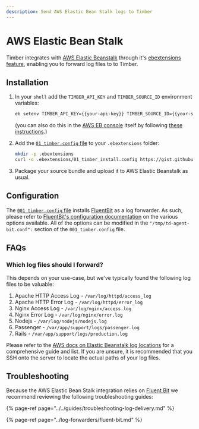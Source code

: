 ```yaml
---
description: Send AWS Elastic Bean Stalk logs to Timber
---
```


# AWS Elastic Bean Stalk

Timber integrates with [AWS Elastic Beanstalk](https://aws.amazon.com/elasticbeanstalk/) through it's [ebextensions feature](https://docs.aws.amazon.com/elasticbeanstalk/latest/dg/ebextensions.html), enabling you to forward log files to to Timber.

## Installation

1. In your `shell` add the `TIMBER_API_KEY` and `TIMBER_SOURCE_ID` environment variables:  


   ```bash
   eb setenv TIMBER_API_KEY={{your-api-key}} TIMBER_SOURCE_ID={{your-source-id}}
   ```

   \(you can also do this in the [AWS EB console](https://console.aws.amazon.com/elasticbeanstalk) itself by following [these instructions](https://docs.aws.amazon.com/elasticbeanstalk/latest/dg/environments-cfg-softwaresettings.html#environments-cfg-softwaresettings-console).\)

2. Add the [`01_timber.config` file](https://gist.github.com/binarylogic/26f97f4ef3589bdbdd14e65fd4c002a8) to your `.ebextensions` folder:  


   ```bash
   mkdir -p .ebextensions
   curl -o .ebextensions/01_timber_install.config https://gist.githubusercontent.com/binarylogic/26f97f4ef3589bdbdd14e65fd4c002a8/raw/ca9ab56fcc18c62d9e1ba22964e6e3e0c0f6915a/001_timber.config
   ```

3. Package your source bundle and upload it to AWS Elastic Beanstalk as usual.

## Configuration

The [`001_timber.config` file](https://gist.github.com/binarylogic/26f97f4ef3589bdbdd14e65fd4c002a8) installs [FluentBit](http://fluentbit.org/) as a log forwarder. As such, please refer to [FluentBit's configuration documentation](https://docs.fluentbit.io/manual/configuration) on the various options available. All of the options can be modified in the `"/tmp/td-agent-bit.conf":` section of the `001_timber.config` file.

## FAQs

### Which log files should I forward?

This depends on your use-case, but we've typically found the following log files to be valuable:

1. Apache HTTP Access Log - `/var/log/httpd/access_log`
2. Apache HTTP Error Log - `/var/log/httpd/error_log`
3. Nginx Access Log - `/var/log/nginx/access.log`
4. Nginx Error Log - `/var/log/nginx/error.log`
5. Nodejs - `/var/log/nodejs/nodejs.log`
6. Passenger - `/var/app/support/logs/passenger.log`
7. Rails - `/var/app/support/logs/production.log`

Please refer to the [AWS docs on Elastic Beanstalk log locations](http://docs.aws.amazon.com/elasticbeanstalk/latest/dg/using-features.logging.html#health-logs-instancelocation) for a comprehensive guide and list. If you are unsure, it is recommended that you SSH onto the server to locate the actual paths of your log files.

## Troubleshooting

Because the AWS Elastic Bean Stalk integration relies on [Fluent Bit](../log-forwarders/fluent-bit.md) we recommend reviewing the following troubleshooting guides:

{% page-ref page="../../guides/troubleshooting-log-delivery.md" %}

{% page-ref page="../log-forwarders/fluent-bit.md" %}

